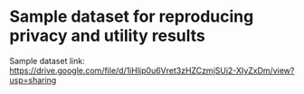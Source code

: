 # Sample dataset for reproducing privacy and utility results
Sample dataset link: https://drive.google.com/file/d/1iHlip0u6Vret3zHZCzmjSUi2-XIyZxDm/view?usp=sharing